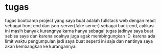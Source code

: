 # tugas
tugas bootcamp
project yang saya buat adalah fullstack web dengan react sebagai front end dan json-server(fake server) sebagai back end, aplikasi ini masih banyak kurangnya karna hanya sebagai tugas jadinya saya buat sebisa saya dan karena soalnya juga agak membingungkan :D. karena ada limit waktu pengumpulan jadi saya buat seperti ini saja dan nantinya saya akan kembangkan ke kurangannya.

